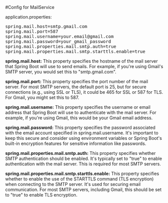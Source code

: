 #Config for MailService

application.properties:
<pre>
spring.mail.host=smtp.gmail.com
spring.mail.port=587
spring.mail.username=your.email@gmail.com
spring.mail.password=your_gmail_password
spring.mail.properties.mail.smtp.auth=true
spring.mail.properties.mail.smtp.starttls.enable=true
</pre>

<b>spring.mail.host:</b> This property specifies the hostname of the mail server that Spring Boot will use to send emails. For example, if you're using Gmail's SMTP server, you would set this to "smtp.gmail.com".

<b>spring.mail.port:</b> This property specifies the port number of the mail server. For most SMTP servers, the default port is 25, but for secure connections (e.g., using SSL or TLS), it could be 465 for SSL or 587 for TLS. For Gmail, you might set this to 587.

<b>spring.mail.username:</b> This property specifies the username or email address that Spring Boot will use to authenticate with the mail server. For example, if you're using Gmail, this would be your Gmail email address.

<b>spring.mail.password:</b> This property specifies the password associated with the email account specified in spring.mail.username. It's important to keep this secure and consider using environment variables or Spring Boot's built-in encryption features for sensitive information like passwords.

<b>spring.mail.properties.mail.smtp.auth:</b> This property specifies whether SMTP authentication should be enabled. It's typically set to "true" to enable authentication with the mail server. This is required for most SMTP servers.

<b>spring.mail.properties.mail.smtp.starttls.enable:</b> This property specifies whether to enable the use of the STARTTLS command (TLS encryption) when connecting to the SMTP server. It's used for securing email communication. For most SMTP servers, including Gmail, this should be set to "true" to enable TLS encryption.
